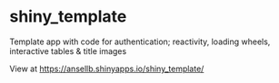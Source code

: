 # shiny_template

Template app with code for authentication; reactivity, loading wheels, interactive tables & title images

View at https://ansellb.shinyapps.io/shiny_template/ 